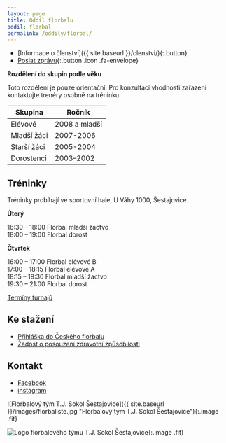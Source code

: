 ```yaml
---
layout: page
title: Oddíl florbalu
oddil: florbal
permalink: /oddily/florbal/
---
```


* [Informace o členství]({{ site.baseurl }}/clenstvi/){:.button}
* [Poslat zprávu](#napiste-nam){:.button .icon .fa-envelope}

**Rozdělení do skupin podle věku**

Toto rozdělení je pouze orientační. Pro konzultaci vhodnosti zařazení kontaktujte trenéry osobně na tréninku.

|   Skupina   |     Ročník    |
|-------------|---------------|
| Elévové     | 2008 a mladší |
| Mladší žáci | 2007-2006     |
| Starší žáci | 2005-2004     |
| Dorostenci  | 2003–2002     |

## Tréninky

Tréninky probíhají ve sportovní hale, U Váhy 1000, Šestajovice.

**Úterý**

16:30 – 18:00 Florbal mladší žactvo  
18:00 – 19:00 Florbal dorost

**Čtvrtek**

16:00 – 17:00 Florbal elévové B  
17:00 – 18:15 Florbal elévové A  
18:15 – 19:30 Florbal mladší žactvo  
19:30 – 21:00 Florbal dorost

[Termíny turnajů](https://www.notion.so/chytroun/2555b5f581614e8c8d1672b8fe39093a?v=0a141ad599184ed99c120c35aa41b8a3)

## Ke stažení

* [Přihláška do Českého florbalu](https://www.ceskyflorbal.cz/dms/serve/assigned-file/1544/)
* [Žádost o posouzení zdravotní způsobilosti](https://www.ceskyflorbal.cz/dms/serve/assigned-file/1473/1447)

## Kontakt

* [Facebook](https://www.facebook.com/sestajoviceflorbal/)
* [instagram](https://www.instagram.com/tjsokolsestajovice/)

![Florbalový tým T.J. Sokol Šestajovice]({{ site.baseurl }}/images/florbaliste.jpg "Florbalový tým T.J. Sokol Šestajovice"){:.image .fit}

![Logo florbalového týmu T.J. Sokol Šestajovice]({{relative}}/images/logo-florbal-hor.jpeg){:.image .fit}
